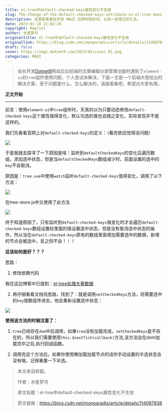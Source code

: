 ```yaml
---
title: el-tree中default-checked-keys属性变化不生效
slug: The-change-of-the-default-checked-keys-attribute-in-el-tree-does-not-take-effect
description: 这里是笔者在开发 MAUI 应用时踩的坑，以及一些笔记的汇总。
date: 2023-01-18 22:02:29
copyright: Reprint
author: 水星梦月
originaltitle: el-tree中default-checked-keys属性变化不生效
originallink: https://blog.csdn.net/monparadis/article/details/114087838
draft: false
cover: https://img1.dotnet9.com/2023/02/cover_01.png
categories: MAUI
---
```


>站长开发[Dotnet9](https://dotnet9.com)网站后台前端的文章编辑分类管理功能时遇到了`element-ui`的`tree`组件使用问题，个人尝试未解决，下面一文是一个前端大佬给出的解决方案，至于问题是什么、怎么解决的，请接着看吧，希望对大家有用。

**正文开始**

---

前言：使用`element-ui`中`tree`组件时，天真的以为只要动态修改`default-checked-keys`这个属性值得变化，默认勾选的值也会随之变化，实际发现并不是这样的。

我们先看看官网上对`default-checked-keys`的定义：（看完依旧觉得没问题）

![](https://img1.dotnet9.com/2023/02/0101.png)

于是我就去探寻了一下原因是啥：监听到`defaultCheckedKeys`的变化后遍历数组，添加选中状态，但是当`defaultCheckedKeys`数组减少时，前面设置的选中的`key`不会取消。

原因是：`tree.vue`中使用`watch`监听`default-checked-keys`值得变化，调用了以下方法：

![](https://img1.dotnet9.com/2023/02/0102.png)

在tree-store.js中又使用了此方法

![](https://img1.dotnet9.com/2023/02/0103.png)

终于知道原因了，只有监听到`default-checked-keys`值变化时才会遍历`default-checked-keys`数组设置给里面的值设置选中状态，但是没有取消选中状态的操作，所以当在`default-checked-keys`原有的数组里面增加需要选中的数据，新增的节点会被选中，反之则不会！！！

**这该如何是好？？？**

思路：

1. 修改依赖代码

我在这边博客中已提到：[el-tree处理大量数据](https://blog.csdn.net/monparadis/article/details/114025100)

2. 再仔细看看文档找思路，找到了：就是调用`setCheckedKeys`方法，将需要选中的`key`值数组传进去，他会重新设置选中状态：

![](https://img1.dotnet9.com/2023/02/0104.png)

**使用该方法的时候注意了：**

1. `tree`已经存在`dom`中后调用，如果`tree`没有加载完成，`setCheckedKeys`是不存在的，所以我们需要使用`this.$nextTick(callback)`方法,该方法会在dom加载完毕之后,执行回调函数。

2. 调用完这个方法后，如果你使用懒加载加载节点的话你手动设置的半选状态会没有哦，记得重置一下半选。

> 本文来自转载。
>
> 作者：水星梦月
>
> 原文标题：el-tree中default-checked-keys属性变化不生效
>
> 原文链接：https://blog.csdn.net/monparadis/article/details/114087838